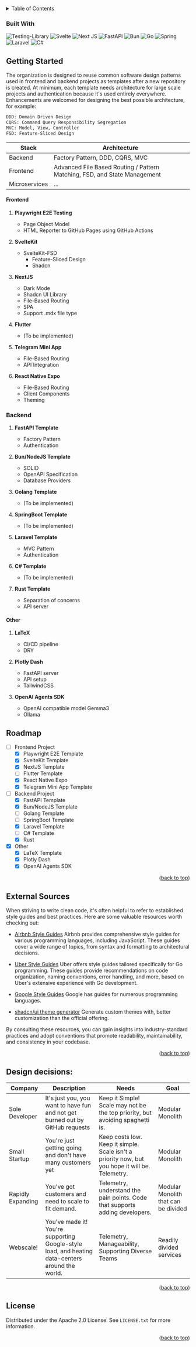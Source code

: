 <a name="readme-top"></a>

<!-- [![Contributors][contributors-shield]][contributors-url] -->
<!-- [![Forks][forks-shield]][forks-url] -->
<!-- [![Stargazers][stars-shield]][stars-url] -->

<!-- TABLE OF CONTENTS -->
<details>
  <summary>Table of Contents</summary>
  <ol>
    <li><a href="#getting-started">Getting Started</a>
      <ul>
        <li><a href="#frontend">Frontend</a></li>
        <li><a href="#backend">Backend</a></li>
        <li><a href="#other">Other</a></li>
      </ul>
    </li>
    <li><a href="#roadmap">Roadmap</a></li>
    <li><a href="#license">License</a></li>
  </ol>
</details>

### Built With

![Testing-Library](https://img.shields.io/badge/-TestingLibrary-%23E33332?style=for-the-badge&logo=testing-library&logoColor=white)
![Svelte](https://img.shields.io/badge/svelte-%23f1413d.svg?style=for-the-badge&logo=svelte&logoColor=white)
![Next JS](https://img.shields.io/badge/Next-black?style=for-the-badge&logo=next.js&logoColor=white)
![FastAPI](https://img.shields.io/badge/FastAPI-005571?style=for-the-badge&logo=fastapi)
![Bun](https://img.shields.io/badge/Bun-%23000000.svg?style=for-the-badge&logo=bun&logoColor=white)
![Go](https://img.shields.io/badge/go-%2300ADD8.svg?style=for-the-badge&logo=go&logoColor=white)
![Spring](https://img.shields.io/badge/spring-%236DB33F.svg?style=for-the-badge&logo=spring&logoColor=white)
![Laravel](https://img.shields.io/badge/laravel-%23FF2D20.svg?style=for-the-badge&logo=laravel&logoColor=white)
![C#](https://img.shields.io/badge/c%23-%23239120.svg?style=for-the-badge&logo=csharp&logoColor=white)

<!-- GETTING STARTED -->

## Getting Started

The organization is designed to reuse common software design patterns used in frontend and backend projects as templates after a new repository is created.
At minimum, each template needs architecture for large scale projects and authentication because it's used entirely everywhere.
Enhancements are welcomed for designing the best possible architecture, for example:

```bash
DDD: Domain Driven Design
CQRS: Command Query Responsibility Segregation
MVC: Model, View, Controller
FSD: Feature-Sliced Design
```

| Stack         | Architecture                                                                     |
| ------------- | ---------------------------------------------------------------------------------|
| Backend       | Factory Pattern, DDD, CQRS, MVC                                                  |
| Frontend      | Advanced File Based Routing / Pattern Matching, FSD, and State Management        | 
| Microservices | ...                                                                              |


#### Frontend

1. **Playwright E2E Testing**
   - Page Object Model
   - HTML Reporter to GitHub Pages using GitHub Actions

2. **SvelteKit**
   - SvelteKit-FSD
     - Feature-Sliced Design
     - Shadcn

3. **NextJS**
   - Dark Mode
   - Shadcn UI Library
   - File-Based Routing
   - SPA
   - Support .mdx file type

4. **Flutter**
   - (To be implemented)

5. **Telegram Mini App**
   - File-Based Routing
   - API Integration
  
6. **React Native Expo**
   - File-Based Routing
   - Client Components
   - Theming

### Backend

1. **FastAPI Template**
   - Factory Pattern
   - Authentication

2. **Bun/NodeJS Template**
   - SOLID
   - OpenAPI Specification
   - Database Providers

3. **Golang Template**
   - (To be implemented)

4. **SpringBoot Template**
   - (To be implemented)

5. **Laravel Template**
   - MVC Pattern
   - Authentication

6. **C# Template**
   - (To be implemented)

7. **Rust Template**
   - Separation of concerns
   - API server

#### Other 

1. **LaTeX**
   - CI/CD pipeline
   - DRY

2. **Plotly Dash**
   - FastAPI server
   - API setup
   - TailwindCSS
    
2. **OpenAI Agents SDK**
   - OpenAI compatible model Gemma3
   - Ollama

<!-- ROADMAP -->

## Roadmap

- [ ] Frontend Project
  - [x] Playwright E2E Template
  - [x] SvelteKit Template
  - [x] NextJS Template
  - [ ] Flutter Template
  - [x] React Native Expo
  - [x] Telegram Mini App Template

- [ ] Backend Project
  - [x] FastAPI Template
  - [x] Bun/NodeJS Template
  - [ ] Golang Template
  - [ ] SpringBoot Template
  - [x] Laravel Template
  - [ ] C# Template
  - [x] Rust

- [x] Other
  - [x] LaTeX Template
  - [x] Plotly Dash
  - [x] OpenAI Agents SDK 

<p align="right">(<a href="#readme-top">back to top</a>)</p>

## External Sources

When striving to write clean code, it's often helpful to refer to established style guides and best practices. Here are some valuable resources worth checking out:

- [Airbnb Style Guides](https://github.com/airbnb/javascript)
  Airbnb provides comprehensive style guides for various programming languages, including JavaScript. These guides cover a wide range of topics, from syntax and formatting to architectural decisions.

- [Uber Style Guides](https://github.com/uber-go/guide/blob/master/style.md)
  Uber offers style guides tailored specifically for Go programming. These guides provide recommendations on code organization, naming conventions, error handling, and more, based on Uber's extensive experience with Go development.

- [Google Style Guides](https://google.github.io/styleguide/)
  Google has guides for numerous programming languages.

- [shadcn/ui theme generator](https://zippystarter.com/tools/shadcn-ui-theme-generator)
  Generate custom themes with, better customization than the official offering.

By consulting these resources, you can gain insights into industry-standard practices and adopt conventions that promote readability, maintainability, and consistency in your codebase.

<p align="right">(<a href="#readme-top">back to top</a>)</p>

## Design decisions:

|Company|Description|Needs|Goal|
|--|--|--|--|
|Sole Developer|It's just you, you want to have fun and not get burned out by GitHub requests|Keep it Simple! Scale may not be the top priority, but avoiding spaghetti is.|Modular Monolith|
|Small Startup|You're just getting going and don't have many customers yet|Keep costs low. Keep it simple. Scale isn't a priority now, but you hope it will be. Telemetry.|Modular Monolith|
|Rapidly Expanding|You've got customers and need to scale to fit demand.|Telemetry, understand the pain points. Code that supports adding developers.|Modular Monolith that can be divided|
|Webscale!|You've made it! You're supporting Google-style load, and heating data-centers around the world.|Telemetry, Manageability, Supporting Diverse Teams|Readily divided services|

<p align="right">(<a href="#readme-top">back to top</a>)</p>

<!-- LICENSE -->

## License

Distributed under the Apache 2.0 License. See `LICENSE.txt` for more information.

<p align="right">(<a href="#readme-top">back to top</a>)</p>

<!-- MARKDOWN LINKS & IMAGES -->
<!-- https://www.markdownguide.org/basic-syntax/#reference-style-links -->

[contributors-shield]: https://img.shields.io/github/contributors/shohinsan/readme.svg?style=for-the-badge
[contributors-url]: https://github.com/diego-ruben-cruz/TemplateAbyss/graphs/contributors
[forks-shield]: https://img.shields.io/github/forks/shohinsan/readme.svg?style=for-the-badge
[forks-url]: https://github.com/diego-ruben-cruz/TemplateAbyss/forks
[stars-shield]: https://img.shields.io/github/stars/shohinsan/readme.svg?style=for-the-badge
[stars-url]: https://github.com/diego-ruben-cruz/TemplateAbyss/stargazers
[issues-shield]: https://img.shields.io/github/issues/shohinsan/readme.svg?style=for-the-badge
[issues-url]: https://github.com/diego-ruben-cruz/TemplateAbyss/issues
[license-shield]: https://img.shields.io/github/license/shohinsan/readme.svg?style=for-the-badge
[license-url]: https://github.com/diego-ruben-cruz/TemplateAbyss/blob/master/LICENSE
